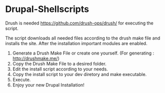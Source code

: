 Drupal-Shellscripts
===================

Drush is needed https://github.com/drush-ops/drush/ for executing the script.

The script downloads all needed files according to the drush make file and installs the site.
After the installation important modules are enabled.


1. Generate a Drush Make File or create one yourself. (For generating : http://drushmake.me/)
2. Copy the Drush Make File to a desired folder.
3. Edit the install script according to your needs.
4. Copy the install script to your dev diretory and make executable.
5. Execute.
6. Enjoy your new Drupal Installation!